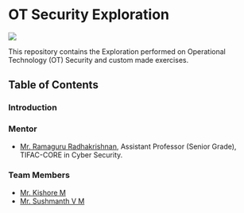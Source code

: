 # OT Security Exploration
![](https://img.shields.io/badge/-SECURE_Fellowship-gold)

This repository contains the Exploration performed on Operational Technology (OT) Security and custom made exercises.


## Table of Contents

### Introduction




### Mentor
- [Mr. Ramaguru Radhakrishnan](), Assistant Professor (Senior Grade), TIFAC-CORE in Cyber Security.

### Team Members
- [Mr. Kishore M](https://in.linkedin.com/in/kishorem1300)
- [Mr. Sushmanth V M](https://in.linkedin.com/in/sushmanth-murugan-4961b924a)
